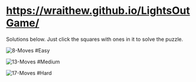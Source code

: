 # https://wraithew.github.io/LightsOutGame/
 
Solutions below. Just click the squares with ones in it to solve the puzzle.

![8-Moves](https://user-images.githubusercontent.com/48034189/158029734-cd613e47-9560-4b68-ba8f-f717052a6532.png)
#Easy

![13-Moves](https://user-images.githubusercontent.com/48034189/158029749-ce43ad31-b215-4591-8c0c-24a144977396.png)
#Medium

![17-Moves](https://user-images.githubusercontent.com/48034189/158029754-a91513bb-db5a-45df-ad2a-9bc365099698.png)
#Hard
